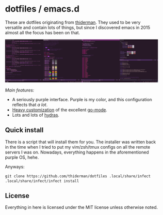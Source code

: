 # dotfiles / emacs.d

These are dotfiles originating
from [thiderman](https://github.com/thiderman). They used to be very
versatile and contain lots of things, but since I discovered emacs in
2015 almost all the focus has been on that.

![It's so purple](img/nightmare.png)

*Main features:*

* A seriously purple interface. Purple is my color, and this
  configuration reflects that _a lot_.
* [Heavy customization](emacs.d/lisp/th-golang.el) of the
  excellent [go-mode](https://github.com/dominikh/go-mode.el).
* Lots and lots of [hydras](https://github.com/abo-abo/hydra).

## Quick install

There is a script that will install them for you.  The installer was
written back in the time when I tried to put my vim/zsh/tmux configs
on all the remote servers I was on.  Nowadays, everything happens in
the aforementioned purple OS, hehe.

Anyways:

```
git clone https://github.com/thiderman/dotfiles .local/share/infect
.local/share/infect/infect install
```

## License

Everything in here is licensed under the MIT license unless otherwise noted.
